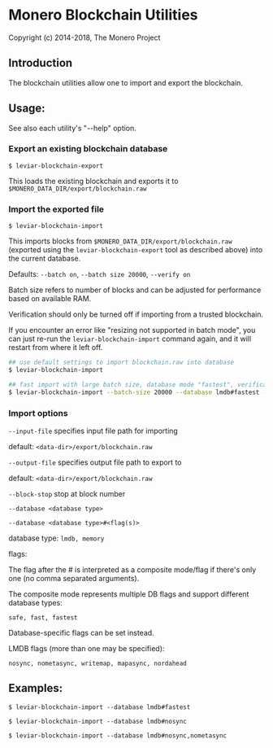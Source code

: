 # Monero Blockchain Utilities

Copyright (c) 2014-2018, The Monero Project

## Introduction

The blockchain utilities allow one to import and export the blockchain.

## Usage:

See also each utility's "--help" option.

### Export an existing blockchain database

`$ leviar-blockchain-export`

This loads the existing blockchain and exports it to `$MONERO_DATA_DIR/export/blockchain.raw`

### Import the exported file

`$ leviar-blockchain-import`

This imports blocks from `$MONERO_DATA_DIR/export/blockchain.raw` (exported using the
`leviar-blockchain-export` tool as described above) into the current database.

Defaults: `--batch on`, `--batch size 20000`, `--verify on`

Batch size refers to number of blocks and can be adjusted for performance based on available RAM.

Verification should only be turned off if importing from a trusted blockchain.

If you encounter an error like "resizing not supported in batch mode", you can just re-run
the `leviar-blockchain-import` command again, and it will restart from where it left off.

```bash
## use default settings to import blockchain.raw into database
$ leviar-blockchain-import

## fast import with large batch size, database mode "fastest", verification off
$ leviar-blockchain-import --batch-size 20000 --database lmdb#fastest --verify off

```

### Import options

`--input-file`
specifies input file path for importing

default: `<data-dir>/export/blockchain.raw`

`--output-file`
specifies output file path to export to

default: `<data-dir>/export/blockchain.raw`

`--block-stop`
stop at block number

`--database <database type>`

`--database <database type>#<flag(s)>`

database type: `lmdb, memory`

flags:

The flag after the # is interpreted as a composite mode/flag if there's only
one (no comma separated arguments).

The composite mode represents multiple DB flags and support different database types:

`safe, fast, fastest`

Database-specific flags can be set instead.

LMDB flags (more than one may be specified):

`nosync, nometasync, writemap, mapasync, nordahead`

## Examples:

```
$ leviar-blockchain-import --database lmdb#fastest

$ leviar-blockchain-import --database lmdb#nosync

$ leviar-blockchain-import --database lmdb#nosync,nometasync
```
